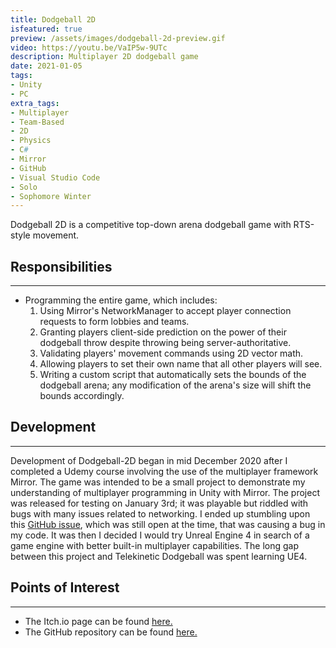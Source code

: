 ```yaml
---
title: Dodgeball 2D
isfeatured: true
preview: /assets/images/dodgeball-2d-preview.gif
video: https://youtu.be/VaIP5w-9UTc
description: Multiplayer 2D dodgeball game
date: 2021-01-05
tags:
- Unity
- PC
extra_tags:
- Multiplayer
- Team-Based
- 2D
- Physics
- C#
- Mirror
- GitHub
- Visual Studio Code
- Solo
- Sophomore Winter
---
```

Dodgeball 2D is a competitive top-down arena dodgeball game with RTS-style movement.

## Responsibilities
***

* Programming the entire game, which includes:
	1. Using Mirror's NetworkManager to accept player connection requests to form lobbies and teams.
	2. Granting players client-side prediction on the power of their dodgeball throw despite throwing being server-authoritative.
	3. Validating players' movement commands using 2D vector math.
	4. Allowing players to set their own name that all other players will see.
	5. Writing a custom script that automatically sets the bounds of the dodgeball arena; any modification of the arena's size will shift the bounds accordingly.

## Development
***

Development of Dodgeball-2D began in mid December 2020 after I completed a Udemy course involving the use of the multiplayer framework Mirror. The game was intended to be a small project to demonstrate my understanding of multiplayer programming in Unity with Mirror. The project was released for testing on January 3rd; it was playable but riddled with bugs with many issues related to networking. I ended up stumbling upon this [GitHub issue](https://github.com/vis2k/Mirror/issues/1940), which was still open at the time, that was causing a bug in my code. It was then I decided I would try Unreal Engine 4 in search of a game engine with better built-in multiplayer capabilities. The long gap between this project and Telekinetic Dodgeball was spent learning UE4.

## Points of Interest
***

* The Itch.io page can be found [here.](https://jjameswwang.itch.io/dodgeball)
* The GitHub repository can be found [here.](https://github.com/JJamesWWang/Dodgeball-2D)